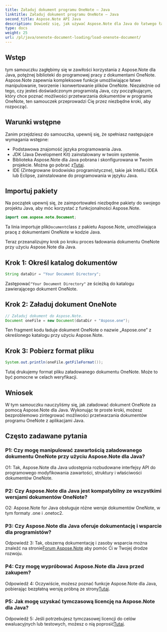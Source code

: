 ```yaml
---
title: Załaduj dokument programu OneNote — Java
linktitle: Załaduj dokument programu OneNote — Java
second_title: Aspose.Note API Java
description: Dowiedz się, jak używać Aspose.Note dla Java do łatwego ładowania i manipulowania dokumentami OneNote. Kompleksowy poradnik dla programistów Java.
type: docs
weight: 25
url: /pl/java/onenote-document-loading/load-onenote-document/
---
```

## Wstęp

tym samouczku zagłębimy się w zawiłości korzystania z Aspose.Note dla Java, potężnej biblioteki do programowej pracy z dokumentami OneNote. Aspose.Note zapewnia kompleksowe funkcje umożliwiające łatwe manipulowanie, tworzenie i konwertowanie plików OneNote. Niezależnie od tego, czy jesteś doświadczonym programistą Java, czy początkującym, który chce poznać możliwości przetwarzania dokumentów w programie OneNote, ten samouczek przeprowadzi Cię przez niezbędne kroki, aby rozpocząć.

## Warunki wstępne

Zanim przejdziesz do samouczka, upewnij się, że spełniasz następujące wymagania wstępne:

- Podstawowa znajomość języka programowania Java.
- JDK (Java Development Kit) zainstalowany w twoim systemie.
-  Biblioteka Aspose.Note dla Java pobrana i skonfigurowana w Twoim projekcie. Można go pobrać z[Tutaj](https://releases.aspose.com/note/java/).
- IDE (Zintegrowane środowisko programistyczne), takie jak IntelliJ IDEA lub Eclipse, zainstalowane do programowania w języku Java.

## Importuj pakiety

Na początek upewnij się, że zaimportowałeś niezbędne pakiety do swojego projektu Java, aby móc korzystać z funkcjonalności Aspose.Note.

```java
import com.aspose.note.Document;
```

 Ta linia importuje plik`Document`class z pakietu Aspose.Note, umożliwiająca pracę z dokumentami OneNote w kodzie Java.

Teraz przeanalizujmy krok po kroku proces ładowania dokumentu OneNote przy użyciu Aspose.Note dla Java.

## Krok 1: Określ katalog dokumentów

```java
String dataDir = "Your Document Directory";
```

 Zastępować`"Your Document Directory"` ze ścieżką do katalogu zawierającego dokument OneNote.

## Krok 2: Załaduj dokument OneNote

```java
// Załaduj dokument do Aspose.Note.
Document oneFile = new Document(dataDir + "Aspose.one");
```

Ten fragment kodu ładuje dokument OneNote o nazwie „Aspose.one” z określonego katalogu przy użyciu Aspose.Note.

## Krok 3: Pobierz format pliku

```java
System.out.println(oneFile.getFileFormat());
```

Tutaj drukujemy format pliku załadowanego dokumentu OneNote. Może to być pomocne w celach weryfikacji.

## Wniosek

W tym samouczku nauczyliśmy się, jak załadować dokument OneNote za pomocą Aspose.Note dla Java. Wykonując te proste kroki, możesz bezproblemowo zintegrować możliwości przetwarzania dokumentów programu OneNote z aplikacjami Java.

## Często zadawane pytania

### P1: Czy mogę manipulować zawartością załadowanego dokumentu OneNote przy użyciu Aspose.Note dla Java?

O1: Tak, Aspose.Note dla Java udostępnia rozbudowane interfejsy API do programowego modyfikowania zawartości, struktury i właściwości dokumentów OneNote.

### P2: Czy Aspose.Note dla Java jest kompatybilny ze wszystkimi wersjami dokumentów OneNote?

O2: Aspose.Note for Java obsługuje różne wersje dokumentów OneNote, w tym formaty .one i .onetoc2.

### P3: Czy Aspose.Note dla Java oferuje dokumentację i wsparcie dla programistów?

 Odpowiedź 3: Tak, obszerną dokumentację i zasoby wsparcia można znaleźć na stronie[Forum Aspose.Note](https://forum.aspose.com/c/note/28) aby pomóc Ci w Twojej drodze rozwoju.

### P4: Czy mogę wypróbować Aspose.Note dla Java przed zakupem?

 Odpowiedź 4: Oczywiście, możesz poznać funkcje Aspose.Note dla Java, pobierając bezpłatną wersję próbną ze strony[Tutaj](https://releases.aspose.com/).

### P5: Jak mogę uzyskać tymczasową licencję na Aspose.Note dla Java?

 Odpowiedź 5: Jeśli potrzebujesz tymczasowej licencji do celów ewaluacyjnych lub testowych, możesz o nią poprosić[Tutaj](https://purchase.aspose.com/temporary-license/).
